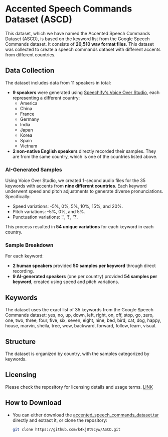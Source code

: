 # Accented Speech Commands Dataset (ASCD)

This dataset, which we have named the Accented Speech Commands Dataset (ASCD), is based on the keyword list from the Google Speech Commands dataset. It consists of **20,510 wav format files**. 
This dataset was collected to create a speech commands dataset with different accents from different countries.

## Data Collection

The dataset includes data from 11 speakers in total:
- **9 speakers** were generated using [Speechify's Voice Over Studio](https://speechify.com/blog/ultimate-guide-speechify-voice-over-studio/), each representing a different country:
  - America
  - China
  - France
  - Germany
  - India
  - Japan
  - Korea
  - Spain
  - Vietnam
- **2 non-native English speakers** directly recorded their samples. They are from the same country, which is one of the countries listed above.

### AI-Generated Samples

Using Voice Over Studio, we created 1-second audio files for the 35 keywords with accents from **nine different countries**. Each keyword underwent speed and pitch adjustments to generate diverse pronunciations. Specifically:
- Speed variations: -5%, 0%, 5%, 10%, 15%, and 20%.
- Pitch variations: -5%, 0%, and 5%.
- Punctuation variations: '.', '!', '?'.

This process resulted in **54 unique variations** for each keyword in each country.

### Sample Breakdown

For each keyword:
- **2 human speakers** provided **50 samples per keyword** through direct recording.
- **9 AI-generated speakers** (one per country) provided **54 samples per keyword**, created using speed and pitch variations.


## Keywords
The dataset uses the exact list of 35 keywords from the Google Speech Commands dataset: yes, no, up, down, left, right, on, off, stop, go, zero, one, two, three, four, five, six, seven, eight, nine, bed, bird, cat, dog, happy, house, marvin, sheila, tree, wow, backward, forward, follow, learn, visual.


## Structure
The dataset is organized by country, with the samples categorized by keywords.

## Licensing
Please check the repository for licensing details and usage terms. [LINK](https://github.com/k4kj8t9cyw/ASCD/blob/master/LICENSE)

## How to Download 
   - You can either download the [accented_speech_commands_dataset.tar](https://github.com/k4kj8t9cyw/ASCD/blob/master/accented_speech_commands_dataset.tar) directly and extract it, or clone the repository:
     ```bash
     git clone https://github.com/k4kj8t9cyw/ASCD.git
     ```
